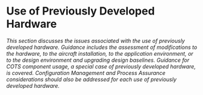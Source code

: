 # Use of Previously Developed Hardware

*This section discusses the issues associated with the use of previously developed hardware. Guidance includes the assessment of modifications to the hardware, to the aircraft installation, to the application environment, or to the design environment and upgrading design baselines. Guidance for COTS component usage, a special case of previously developed hardware, is covered. Configuration Management and Process Assurance considerations should also be addressed for each use of previously developed hardware.*
